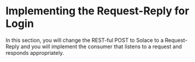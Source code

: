 # Implementing the Request-Reply for Login

In this section, you will change the REST-ful POST to Solace to a Request-Reply and you will implement the consumer that listens to a request and responds appropriately.